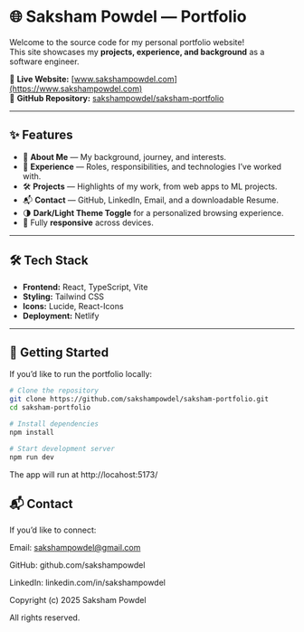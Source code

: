 # 🌐 Saksham Powdel — Portfolio

Welcome to the source code for my personal portfolio website!  
This site showcases my **projects, experience, and background** as a software engineer.  

🔗 **Live Website:** [www.sakshampowdel.com](https://www.sakshampowdel.com)  
🔗 **GitHub Repository:** [sakshampowdel/saksham-portfolio](https://github.com/sakshampowdel/saksham-portfolio)

---

## ✨ Features

- 📖 **About Me** — My background, journey, and interests.  
- 💼 **Experience** — Roles, responsibilities, and technologies I’ve worked with.  
- 🛠️ **Projects** — Highlights of my work, from web apps to ML projects.  
- 📬 **Contact** — GitHub, LinkedIn, Email, and a downloadable Resume.  
- 🌗 **Dark/Light Theme Toggle** for a personalized browsing experience.  
- 📱 Fully **responsive** across devices.  

---

## 🛠️ Tech Stack

- **Frontend:** React, TypeScript, Vite  
- **Styling:** Tailwind CSS  
- **Icons:** Lucide, React-Icons  
- **Deployment:** Netlify

---

## 🚀 Getting Started

If you’d like to run the portfolio locally:

```bash
# Clone the repository
git clone https://github.com/sakshampowdel/saksham-portfolio.git
cd saksham-portfolio

# Install dependencies
npm install

# Start development server
npm run dev
```

The app will run at http://locahost:5173/

## 📬 Contact

If you’d like to connect:

Email: sakshampowdel@gmail.com

GitHub: github.com/sakshampowdel

LinkedIn: linkedin.com/in/sakshampowdel

Copyright (c) 2025 Saksham Powdel

All rights reserved.
